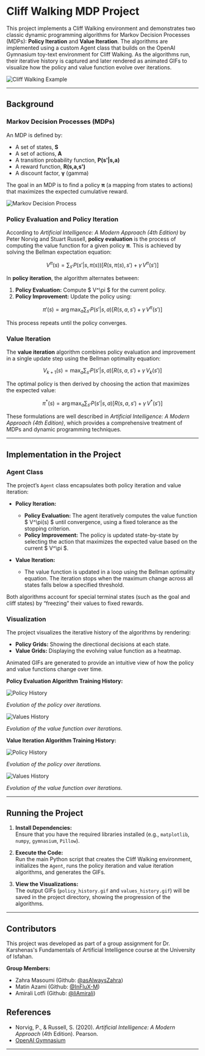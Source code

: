 # Cliff Walking MDP Project

This project implements a Cliff Walking environment and demonstrates two classic dynamic programming algorithms for Markov Decision Processes (MDPs): **Policy Iteration** and **Value Iteration**. The algorithms are implemented using a custom Agent class that builds on the OpenAI Gymnasium toy-text environment for Cliff Walking. As the algorithms run, their iterative history is captured and later rendered as animated GIFs to visualize how the policy and value function evolve over iterations.

![Cliff Walking Example](./assets/run_example.gif)

---

## Background

### Markov Decision Processes (MDPs)

An MDP is defined by:
- A set of states, **S**
- A set of actions, **A**
- A transition probability function, **P(s'|s,a)**
- A reward function, **R(s,a,s')**
- A discount factor, **γ** (gamma)

The goal in an MDP is to find a policy **π** (a mapping from states to actions) that maximizes the expected cumulative reward.

![Markov Decision Process](./assets/mdp.png)

### Policy Evaluation and Policy Iteration

According to *Artificial Intelligence: A Modern Approach (4th Edition)* by Peter Norvig and Stuart Russell, **policy evaluation** is the process of computing the value function for a given policy **π**. This is achieved by solving the Bellman expectation equation:

$$
V^\pi(s) = \sum_{s'} P(s'|s,\pi(s)) \left[ R(s,\pi(s),s') + \gamma\, V^\pi(s') \right]
$$

In **policy iteration**, the algorithm alternates between:
1. **Policy Evaluation:** Compute $ V^\pi $ for the current policy.
2. **Policy Improvement:** Update the policy using:
   
$$
\pi'(s) = \arg\max_a \sum_{s'} P(s'|s,a) \left[ R(s,a,s') + \gamma\, V^\pi(s') \right]
$$
   
This process repeats until the policy converges.

### Value Iteration

The **value iteration** algorithm combines policy evaluation and improvement in a single update step using the Bellman optimality equation:

$$
V_{k+1}(s) = \max_a \sum_{s'} P(s'|s,a) \left[ R(s,a,s') + \gamma\, V_k(s') \right]
$$

The optimal policy is then derived by choosing the action that maximizes the expected value:

$$
\pi^*(s) = \arg\max_a \sum_{s'} P(s'|s,a) \left[ R(s,a,s') + \gamma\, V^*(s') \right]
$$

These formulations are well described in *Artificial Intelligence: A Modern Approach (4th Edition)*, which provides a comprehensive treatment of MDPs and dynamic programming techniques.

---

## Implementation in the Project

### Agent Class

The project’s `Agent` class encapsulates both policy iteration and value iteration:

- **Policy Iteration:**
  - **Policy Evaluation:** The agent iteratively computes the value function $ V^\pi(s) $ until convergence, using a fixed tolerance as the stopping criterion.
  - **Policy Improvement:** The policy is updated state-by-state by selecting the action that maximizes the expected value based on the current $ V^\pi $.

- **Value Iteration:**
  - The value function is updated in a loop using the Bellman optimality equation. The iteration stops when the maximum change across all states falls below a specified threshold.

Both algorithms account for special terminal states (such as the goal and cliff states) by “freezing” their values to fixed rewards.

### Visualization

The project visualizes the iterative history of the algorithms by rendering:
- **Policy Grids:** Showing the directional decisions at each state.
- **Value Grids:** Displaying the evolving value function as a heatmap.

Animated GIFs are generated to provide an intuitive view of how the policy and value functions change over time.

**Policy Evaluation Algorithm Training History:**

![Policy History](assets/policy_evaluation_policy_history.gif)

*Evolution of the policy over iterations.*

![Values History](assets/policy_evaluation_Q_values_history.gif)

*Evolution of the value function over iterations.*


**Value Iteration Algorithm Training History:**

![Policy History](assets/value_iteration_policy_history.gif)

*Evolution of the policy over iterations.*

![Values History](assets/value_iteration_values_history.gif)

*Evolution of the value function over iterations.*

---

## Running the Project

1. **Install Dependencies:**  
   Ensure that you have the required libraries installed (e.g., `matplotlib`, `numpy`, `gymnasium`, `Pillow`).

2. **Execute the Code:**  
   Run the main Python script that creates the Cliff Walking environment, initializes the `Agent`, runs the policy iteration and value iteration algorithms, and generates the GIFs.

3. **View the Visualizations:**  
   The output GIFs (`policy_history.gif` and `values_history.gif`) will be saved in the project directory, showing the progression of the algorithms.

---

## Contributors

This project was developed as part of a group assignment for Dr. Karshenas's Fundamentals of Artificial Intelligence course at the University of Isfahan.


**Group Members:**  
- Zahra Masoumi (Github: [@asAlwaysZahra](https://github.com/asAlwaysZahra))
- Matin Azami (Github: [@InFluX-M](https://github.com/InFluX-M))
- Amirali Lotfi (Github: [@liAmirali](https://github.com/liAmirali/))

## References

- Norvig, P., & Russell, S. (2020). *Artificial Intelligence: A Modern Approach* (4th Edition). Pearson.
- [OpenAI Gymnasium](https://github.com/Farama-Foundation/Gymnasium)

---


